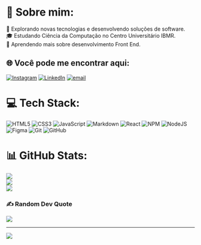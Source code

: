 # 💯 Sobre mim:
🤔 Explorando novas tecnologias e desenvolvendo soluções de software.<br>🎓 Estudando Ciência da Computação no Centro Universitário IBMR.<br>🌱 Aprendendo mais sobre desenvolvimento Front End.


## 🌐 Você pode me encontrar aqui:
[![Instagram](https://img.shields.io/badge/Instagram-%23E4405F.svg?logo=Instagram&logoColor=white)](https://instagram.com/junior.joel27) [![LinkedIn](https://img.shields.io/badge/LinkedIn-%230077B5.svg?logo=linkedin&logoColor=white)](https://linkedin.com/in/joelviana27) [![email](https://img.shields.io/badge/Email-D14836?logo=gmail&logoColor=white)](mailto:joelviana250@gmail.com) 

# 💻 Tech Stack:
![HTML5](https://img.shields.io/badge/html5-%23E34F26.svg?style=for-the-badge&logo=html5&logoColor=white) ![CSS3](https://img.shields.io/badge/css3-%231572B6.svg?style=for-the-badge&logo=css3&logoColor=white) ![JavaScript](https://img.shields.io/badge/javascript-%23323330.svg?style=for-the-badge&logo=javascript&logoColor=%23F7DF1E) ![Markdown](https://img.shields.io/badge/markdown-%23000000.svg?style=for-the-badge&logo=markdown&logoColor=white) ![React](https://img.shields.io/badge/react-%2320232a.svg?style=for-the-badge&logo=react&logoColor=%2361DAFB) ![NPM](https://img.shields.io/badge/NPM-%23CB3837.svg?style=for-the-badge&logo=npm&logoColor=white) ![NodeJS](https://img.shields.io/badge/node.js-6DA55F?style=for-the-badge&logo=node.js&logoColor=white) ![Figma](https://img.shields.io/badge/figma-%23F24E1E.svg?style=for-the-badge&logo=figma&logoColor=white) ![Git](https://img.shields.io/badge/git-%23F05033.svg?style=for-the-badge&logo=git&logoColor=white) ![GitHub](https://img.shields.io/badge/github-%23121011.svg?style=for-the-badge&logo=github&logoColor=white)
# 📊 GitHub Stats:
![](https://github-readme-stats.vercel.app/api?username=JoelJR27&theme=dark&hide_border=false&include_all_commits=true&count_private=false)<br/>
![](https://nirzak-streak-stats.vercel.app/?user=JoelJR27&theme=dark&hide_border=false)<br/>
![](https://github-readme-stats.vercel.app/api/top-langs/?username=JoelJR27&theme=dark&hide_border=false&include_all_commits=true&count_private=false&layout=compact)

### ✍️ Random Dev Quote
![](https://quotes-github-readme.vercel.app/api?type=horizontal&theme=gruvbox)

---
[![](https://visitcount.itsvg.in/api?id=JoelJR27&icon=1&color=0)](https://visitcount.itsvg.in)